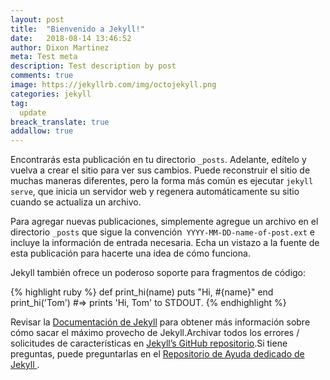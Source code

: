 ```yaml
---
layout: post
title:  "Bienvenido a Jekyll!"
date:   2018-08-14 13:46:52
author: Dixon Martinez
meta: Test meta
description: Test description by post
comments: true
image: https://jekyllrb.com/img/octojekyll.png
categories: jekyll
tag:
  update
breack_translate: true
addallow: true
---
```


Encontrarás esta publicación en tu directorio `_posts`. Adelante, edítelo y vuelva a crear el sitio para ver sus cambios. Puede reconstruir el sitio de muchas maneras diferentes, pero la forma más común es ejecutar `jekyll serve`, que inicia un servidor web y regenera automáticamente su sitio cuando se actualiza un archivo.

Para agregar nuevas publicaciones, simplemente agregue un archivo en el directorio `_posts` que sigue la convención` YYYY-MM-DD-name-of-post.ext` e incluye la información de entrada necesaria. Echa un vistazo a la fuente de esta publicación para hacerte una idea de cómo funciona.

Jekyll también ofrece un poderoso soporte para fragmentos de código:

{% highlight ruby %}
def print_hi(name)
  puts "Hi, #{name}"
end
print_hi('Tom')
#=> prints 'Hi, Tom' to STDOUT.
{% endhighlight %}

Revisar la [Documentación de Jekyll][jekyll] para obtener más información sobre cómo sacar el máximo provecho de Jekyll.Archivar todos los errores / solicitudes de características en [Jekyll’s GitHub repositorio][jekyll-gh].Si tiene preguntas, puede preguntarlas en el [ Repositorio de Ayuda dedicado de Jekyll ][jekyll-help].

[jekyll]:      http://jekyllrb.com
[jekyll-gh]:   https://github.com/jekyll/jekyll
[jekyll-help]: https://github.com/jekyll/jekyll-help
